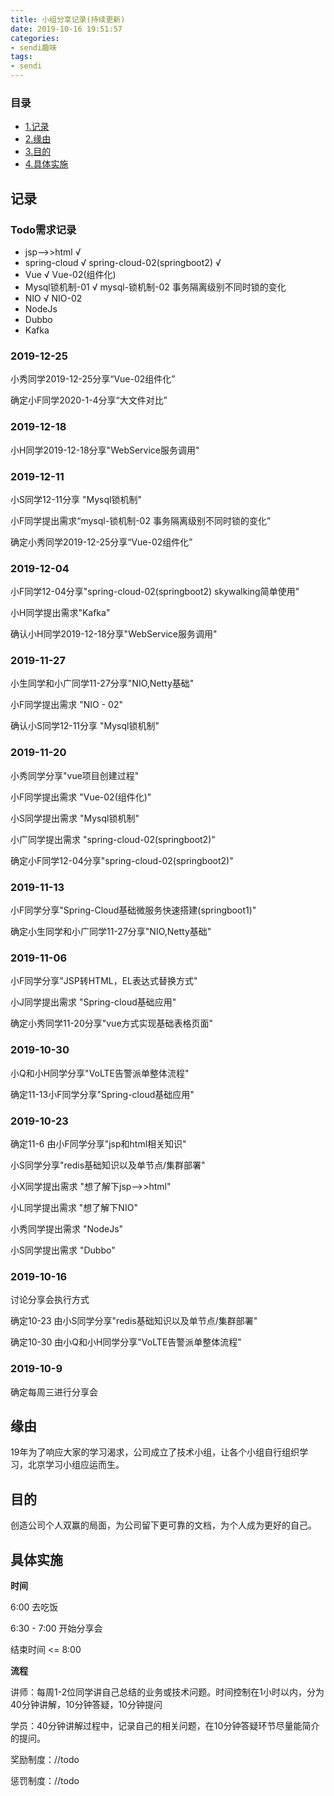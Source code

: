 ```yaml
---
title: 小组分享记录(持续更新)
date: 2019-10-16 19:51:57
categories:
- sendi趣味
tags:
- sendi
---
```


### 目录

* [1.记录](#记录)
* [2.缘由](#缘由)
* [3.目的](#目的)
* [4.具体实施](#具体实施)

## 记录

### Todo需求记录
* jsp-->>html √
* spring-cloud √ spring-cloud-02(springboot2) √
* Vue √ Vue-02(组件化)
* Mysql锁机制-01 √ mysql-锁机制-02 事务隔离级别不同时锁的变化 
* NIO √ NIO-02
* NodeJs
* Dubbo
* Kafka



### 2019-12-25

小秀同学2019-12-25分享“Vue-02组件化”

确定小F同学2020-1-4分享“大文件对比”

### 2019-12-18

小H同学2019-12-18分享"WebService服务调用"

### 2019-12-11

小S同学12-11分享 "Mysql锁机制"

小F同学提出需求“mysql-锁机制-02 事务隔离级别不同时锁的变化”

确定小秀同学2019-12-25分享“Vue-02组件化”

### 2019-12-04

小F同学12-04分享"spring-cloud-02(springboot2) skywalking简单使用"

小H同学提出需求"Kafka"

确认小H同学2019-12-18分享"WebService服务调用"

### 2019-11-27

小生同学和小广同学11-27分享"NIO,Netty基础"

小F同学提出需求 "NIO - 02"

确认小S同学12-11分享 "Mysql锁机制"

### 2019-11-20

小秀同学分享"vue项目创建过程"

小F同学提出需求 "Vue-02(组件化)"

小S同学提出需求 "Mysql锁机制"

小广同学提出需求 "spring-cloud-02(springboot2)"

确定小F同学12-04分享"spring-cloud-02(springboot2)"

### 2019-11-13

小F同学分享"Spring-Cloud基础微服务快速搭建(springboot1)"

确定小生同学和小广同学11-27分享"NIO,Netty基础"

### 2019-11-06

小F同学分享"JSP转HTML，EL表达式替换方式"

小J同学提出需求 "Spring-cloud基础应用"

确定小秀同学11-20分享"vue方式实现基础表格页面"

### 2019-10-30

小Q和小H同学分享"VoLTE告警派单整体流程"

确定11-13小F同学分享"Spring-cloud基础应用"

### 2019-10-23

确定11-6 由小F同学分享"jsp和html相关知识"

小S同学分享"redis基础知识以及单节点/集群部署"

小X同学提出需求 "想了解下jsp-->>html"

小L同学提出需求 "想了解下NIO"

小秀同学提出需求 "NodeJs"

小S同学提出需求 "Dubbo"

### 2019-10-16

讨论分享会执行方式

确定10-23 由小S同学分享"redis基础知识以及单节点/集群部署"

确定10-30 由小Q和小H同学分享"VoLTE告警派单整体流程"

### 2019-10-9

确定每周三进行分享会

## 缘由

19年为了响应大家的学习渴求，公司成立了技术小组，让各个小组自行组织学习，北京学习小组应运而生。

## 目的

创造公司个人双赢的局面，为公司留下更可靠的文档，为个人成为更好的自己。

## 具体实施

**时间**

6:00 去吃饭

6:30 - 7:00 开始分享会

结束时间 <= 8:00

**流程**

讲师：每周1-2位同学讲自己总结的业务或技术问题。时间控制在1小时以内，分为40分钟讲解，10分钟答疑，10分钟提问

学员：40分钟讲解过程中，记录自己的相关问题，在10分钟答疑环节尽量能简介的提问。

奖励制度：//todo

惩罚制度：//todo
